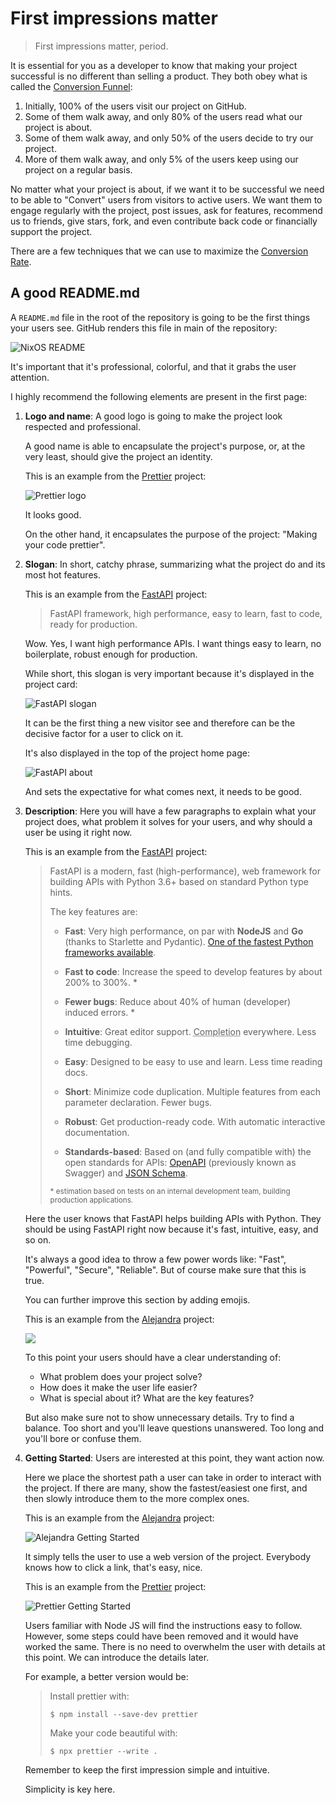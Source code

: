 # First impressions matter

> First impressions matter, period.

It is essential for you as a developer
to know that making your project successful
is no different than selling a product.
They both obey what is called the
[Conversion Funnel](https://en.wikipedia.org/wiki/Conversion_funnel):

1. Initially,
   100% of the users visit our project on GitHub.
1. Some of them walk away,
   and only 80% of the users read what our project is about.
1. Some of them walk away,
   and only 50% of the users decide to try our project.
1. More of them walk away,
   and only 5% of the users keep using our project on a regular basis.

No matter what your project is about,
if we want it to be successful
we need to be able to "Convert" users
from visitors to active users.
We want them to engage regularly with the project,
post issues, ask for features,
recommend us to friends,
give stars,
fork,
and even contribute back code
or financially support the project.

There are a few techniques that we can use to maximize the [Conversion Rate](https://en.wikipedia.org/wiki/Conversion_marketing).

## A good README.md

A `README.md` file in the root of the repository
is going to be the first things your users see.
GitHub renders this file in main of the repository:

![NixOS README](./nixos-readme.png)

It's important that it's professional, colorful,
and that it grabs the user attention.

I highly recommend the following elements
are present in the first page:

1. **Logo and name**:
   A good logo is going to make the project look respected
   and professional.

   A good name is able to encapsulate the project's purpose,
   or, at the very least, should give the project an identity.

   This is an example from the
   [Prettier](https://github.com/prettier/prettier)
   project:

   ![Prettier logo](./prettier-logo.svg)

   It looks good.

   On the other hand, it encapsulates the purpose of the project:
   "Making your code prettier".

1. **Slogan**:
   In short, catchy phrase,
   summarizing what the project do and its most hot features.

   This is an example from the
   [FastAPI](https://github.com/tiangolo/fastapi)
   project:

   > FastAPI framework, high performance, easy to learn, fast to code, ready for production.

   Wow. Yes, I want high performance APIs.
   I want things easy to learn,
   no boilerplate,
   robust enough for production.

   While short,
   this slogan is very important
   because it's displayed in the project card:

   ![FastAPI slogan](./fastapi-slogan.png)

   It can be the first thing a new visitor see
   and therefore can be the decisive factor
   for a user to click on it.

   It's also displayed in the top of the project home page:

   ![FastAPI about](./fast-api-about.png)

   And sets the expectative for what comes next,
   it needs to be good.

1. **Description**:
   Here you will have a few paragraphs to
   explain what your project does,
   what problem it solves for your users,
   and why should a user be using it right now.

   This is an example from the
   [FastAPI](https://github.com/tiangolo/fastapi)
   project:

   > FastAPI is a modern, fast (high-performance),
   > web framework for building APIs with Python 3.6+
   > based on standard Python type hints.
   >
   > The key features are:
   >
   > - **Fast**: Very high performance, on par with **NodeJS** and **Go** (thanks to Starlette and Pydantic). [One of the fastest Python frameworks available](#performance).
   >
   > - **Fast to code**: Increase the speed to develop features by about 200% to 300%. \*
   > - **Fewer bugs**: Reduce about 40% of human (developer) induced errors. \*
   > - **Intuitive**: Great editor support. <abbr title="also known as auto-complete, autocompletion, IntelliSense">Completion</abbr> everywhere. Less time debugging.
   > - **Easy**: Designed to be easy to use and learn. Less time reading docs.
   > - **Short**: Minimize code duplication. Multiple features from each parameter declaration. Fewer bugs.
   > - **Robust**: Get production-ready code. With automatic interactive documentation.
   > - **Standards-based**: Based on (and fully compatible with) the open standards for APIs: <a href="https://github.com/OAI/OpenAPI-Specification" class="external-link" target="_blank">OpenAPI</a> (previously known as Swagger) and <a href="https://json-schema.org/" class="external-link" target="_blank">JSON Schema</a>.
   >
   > <small>\* estimation based on tests on an internal development team, building production applications.</small>

   Here the user knows that FastAPI helps building APIs with Python.
   They should be using FastAPI right now
   because it's fast, intuitive, easy, and so on.

   It's always a good idea to throw a few power words like: "Fast", "Powerful", "Secure", "Reliable".
   But of course make sure that this is true.

   You can further improve this section by adding emojis.

   This is an example from the
   [Alejandra](https://github.com/kamadorueda/alejandra)
   project:

   ![](./alejandra-description.png)

   To this point your users should have a clear understanding of:

   - What problem does your project solve?
   - How does it make the user life easier?
   - What is special about it? What are the key features?

   But also make sure not to show unnecessary details.
   Try to find a balance.
   Too short and you'll leave questions unanswered.
   Too long and you'll bore or confuse them.

1. **Getting Started**:
   Users are interested at this point,
   they want action now.

   Here we place the shortest path a user can take
   in order to interact with the project.
   If there are many, show the fastest/easiest one first,
   and then slowly introduce them to the more complex ones.

   This is an example from the
   [Alejandra](https://github.com/kamadorueda/alejandra)
   project:

   ![Alejandra Getting Started](./alejandra-getting-started.png)

   It simply tells the user to use a web version of the project.
   Everybody knows how to click a link, that's easy, nice.

   This is an example from the
   [Prettier](https://github.com/prettier/prettier)
   project:

   ![Prettier Getting Started](./prettier-getting-started.png)

   Users familiar with Node JS
   will find the instructions easy to follow.
   However,
   some steps could have been removed
   and it would have worked the same.
   There is no need to overwhelm the user with details at this point.
   We can introduce the details later.

   For example, a better version would be:

   > Install prettier with:
   >
   > `$ npm install --save-dev prettier`
   >
   > Make your code beautiful with:
   >
   > `$ npx prettier --write .`

   Remember to keep the first impression simple and intuitive.

   Simplicity is key here.
